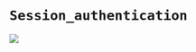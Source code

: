 # `Session_authentication`

![](https://miro.medium.com/v2/resize:fit:786/format:webp/1*-D6Ids2z9ebtz0_m9qeBBA.png)
